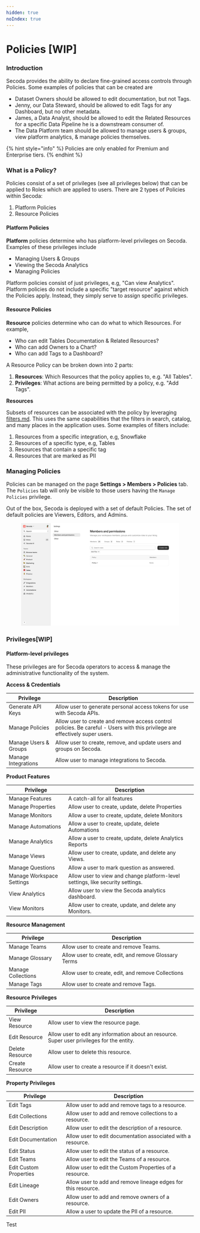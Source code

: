 ```yaml
---
hidden: true
noIndex: true
---
```


# Policies \[WIP]

### Introduction[​](https://datahubproject.io/docs/authorization/policies#introduction) <a href="#introduction" id="introduction"></a>

Secoda provides the ability to declare fine-grained access controls through Policies. Some examples of policies that can be created are

* Dataset Owners should be allowed to edit documentation, but not Tags.
* Jenny, our Data Steward, should be allowed to edit Tags for any Dashboard, but no other metadata.
* James, a Data Analyst, should be allowed to edit the Related Resources for a specific Data Pipeline he is a downstream consumer of.
* The Data Platform team should be allowed to manage users & groups, view platform analytics, & manage policies themselves.

{% hint style="info" %}
Policies are only enabled for Premium and Enterprise tiers.
{% endhint %}

### What is a Policy?[​](https://datahubproject.io/docs/authorization/policies#what-is-a-policy) <a href="#what-is-a-policy" id="what-is-a-policy"></a>

Policies consist of a set of privileges (see all privileges below) that can be applied to Roles which are applied to users. There are 2 types of Policies within Secoda:

1. Platform Policies
2. Resource Policies

#### Platform Policies[​](https://datahubproject.io/docs/authorization/policies#platform-policies) <a href="#platform-policies" id="platform-policies"></a>

**Platform** policies determine who has platform-level privileges on Secoda. Examples of these privileges include

* Managing Users & Groups
* Viewing the Secoda Analytics
* Managing Policies&#x20;

Platform policies consist of just privileges, e.g, "Can view Analytics". Platform policies do not include a specific "target resource" against which the Policies apply. Instead, they simply serve to assign specific privileges.

#### Resource Policies[​](https://datahubproject.io/docs/authorization/policies#metadata-policies) <a href="#metadata-policies" id="metadata-policies"></a>

**Resource** policies determine who can do what to which Resources. For example,

* Who can edit Tables Documentation & Related Resources?
* Who can add Owners to a Chart?
* Who can add Tags to a Dashboard?

A Resource Policy can be broken down into 2 parts:

1. **Resources**: Which Resources that the policy applies to, e.g. "All Tables".
2. **Privileges**: What actions are being permitted by a policy, e.g. "Add Tags".

**Resources**[**​**](https://datahubproject.io/docs/authorization/policies#resources)

Subsets of resources can be associated with the policy by leveraging [filters.md](filters.md "mention"). This uses the same capabilities that the filters in search, catalog, and many places in the application uses. Some examples of filters include:

1. Resources from a specific integration, e.g, Snowflake
2. Resources of a specific type, e.g, Tables
3. Resources that contain a specific tag
4. Resources that are marked as PII

### Managing Policies[​](https://datahubproject.io/docs/authorization/policies#managing-policies) <a href="#managing-policies" id="managing-policies"></a>

Policies can be managed on the page **Settings > Members > Policies** tab. The `Policies` tab will only be visible to those users having the `Manage Policies` privilege.

Out of the box, Secoda is deployed with a set of default Policies. The set of default policies are Viewers, Editors, and Admins.

<figure><img src="../.gitbook/assets/Policy.png" alt=""><figcaption></figcaption></figure>

### Privileges[​](https://datahubproject.io/docs/authorization/policies#reference) \[WIP] <a href="#reference" id="reference"></a>

#### Platform-level privileges[​](https://datahubproject.io/docs/authorization/policies#platform-level-privileges) <a href="#platform-level-privileges" id="platform-level-privileges"></a>

These privileges are for Secoda operators to access & manage the administrative functionality of the system.

**Access & Credentials**[**​**](https://datahubproject.io/docs/authorization/policies#access--credentials)

| Privilege             | Description                                                                                                                  |
| --------------------- | ---------------------------------------------------------------------------------------------------------------------------- |
| Generate API Keys     | Allow user to generate personal access tokens for use with Secoda APIs.                                                      |
| Manage Policies       | Allow user to create and remove access control policies. Be careful - Users with this privilege are effectively super users. |
| Manage Users & Groups | Allow user to create, remove, and update users and groups on Secoda.                                                         |
| Manage Integrations   | Allow user to manage integrations to Secoda.                                                                                 |

**Product Features**[**​**](https://datahubproject.io/docs/authorization/policies#product-features)

| Privilege                 | Description                                                                    |
| ------------------------- | ------------------------------------------------------------------------------ |
| Manage Features           | A catch-all for all features                                                   |
| Manage Properties         | Allow user to create, update, delete Properties                                |
| Manage Monitors           | Allow a user to create, update, delete Monitors                                |
| Manage Automations        | Allow a user to create, update, delete Automations                             |
| Manage Analytics          | Allow a user to create, update, delete Analytics Reports                       |
| Manage Views              | Allow user to create, update, and delete any Views.                            |
| Manage Questions          | Allow a user to mark question as answered.                                     |
| Manage Workspace Settings | Allow user to view and change platform-level settings, like security settings. |
| View Analytics            | Allow user to view the Secoda analytics dashboard.                             |
| View Monitors             | Allow user to create, update, and delete any Monitors.                         |

**Resource Management**[**​**](https://datahubproject.io/docs/authorization/policies#entity-management)

| Privilege          | Description                                           |
| ------------------ | ----------------------------------------------------- |
| Manage Teams       | Allow user to create and remove Teams.                |
| Manage Glossary    | Allow user to create, edit, and remove Glossary Terms |
| Manage Collections | Allow user to create, edit, and remove Collections    |
| Manage Tags        | Allow user to create and remove Tags.                 |



**Resource Privileges**[**​**](https://datahubproject.io/docs/authorization/policies#entity-privileges)

| Privilege       | Description                                                                                 |
| --------------- | ------------------------------------------------------------------------------------------- |
| View Resource   | Allow user to view the resource page.                                                       |
| Edit Resource   | Allow user to edit any information about an resource. Super user privileges for the entity. |
| Delete Resource | Allow user to delete this resource.                                                         |
| Create Resource | Allow user to create a resource if it doesn't exist.                                        |

**Property Privileges**[**​**](https://datahubproject.io/docs/authorization/policies#aspect-privileges)

| Privilege              | Description                                                   |
| ---------------------- | ------------------------------------------------------------- |
| Edit Tags              | Allow user to add and remove tags to a resource.              |
| Edit Collections       | Allow user to add and remove collections to a resource.       |
| Edit Description       | Allow user to edit the description of a resource.             |
| Edit Documentation     | Allow user to edit documentation associated with a resource.  |
| Edit Status            | Allow user to edit the status of a resource.                  |
| Edit Teams             | Allow user to edit the Teams of a resource.                   |
| Edit Custom Properties | Allow user to edit the Custom Properties of a resource.       |
| Edit Lineage           | Allow user to add and remove lineage edges for this resource. |
| Edit Owners            | Allow user to add and remove owners of a resource.            |
| Edit PII               | Allow a user to update the PII of a resource.                 |

Test
